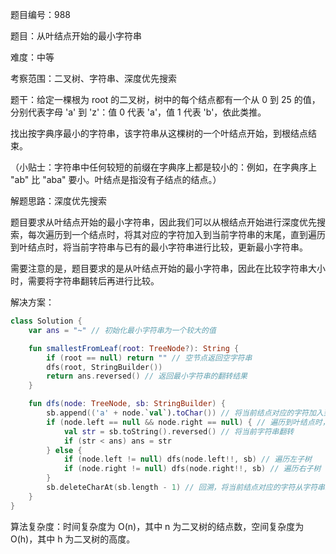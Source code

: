 题目编号：988

题目：从叶结点开始的最小字符串

难度：中等

考察范围：二叉树、字符串、深度优先搜索

题干：给定一棵根为 root 的二叉树，树中的每个结点都有一个从 0 到 25 的值，分别代表字母 'a' 到 'z'：值 0 代表 'a'，值 1 代表 'b'，依此类推。

找出按字典序最小的字符串，该字符串从这棵树的一个叶结点开始，到根结点结束。

（小贴士：字符串中任何较短的前缀在字典序上都是较小的：例如，在字典序上 "ab" 比 "aba" 要小。叶结点是指没有子结点的结点。）

解题思路：深度优先搜索

题目要求从叶结点开始的最小字符串，因此我们可以从根结点开始进行深度优先搜索，每次遍历到一个结点时，将其对应的字符加入到当前字符串的末尾，直到遍历到叶结点时，将当前字符串与已有的最小字符串进行比较，更新最小字符串。

需要注意的是，题目要求的是从叶结点开始的最小字符串，因此在比较字符串大小时，需要将字符串翻转后再进行比较。

解决方案：

```kotlin
class Solution {
    var ans = "~" // 初始化最小字符串为一个较大的值

    fun smallestFromLeaf(root: TreeNode?): String {
        if (root == null) return "" // 空节点返回空字符串
        dfs(root, StringBuilder())
        return ans.reversed() // 返回最小字符串的翻转结果
    }

    fun dfs(node: TreeNode, sb: StringBuilder) {
        sb.append(('a' + node.`val`).toChar()) // 将当前结点对应的字符加入到字符串末尾
        if (node.left == null && node.right == null) { // 遍历到叶结点时，更新最小字符串
            val str = sb.toString().reversed() // 将当前字符串翻转
            if (str < ans) ans = str
        } else {
            if (node.left != null) dfs(node.left!!, sb) // 遍历左子树
            if (node.right != null) dfs(node.right!!, sb) // 遍历右子树
        }
        sb.deleteCharAt(sb.length - 1) // 回溯，将当前结点对应的字符从字符串末尾删除
    }
}
```

算法复杂度：时间复杂度为 O(n)，其中 n 为二叉树的结点数，空间复杂度为 O(h)，其中 h 为二叉树的高度。